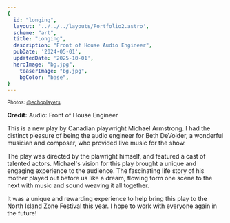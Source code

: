 ```yaml
---
{
  id: "longing",
  layout: '../../../layouts/Portfolio2.astro',
  scheme: "art",
  title: "Longing",
  description: "Front of House Audio Engineer",
  pubDate: '2024-05-01',
  updatedDate: '2025-10-01',
  heroImage: "bg.jpg",
	teaserImage: "bg.jpg",
	bgColor: "base",
}
---
```


<div class="reel">

</div>
<small>Photos: <a href="https://www.instagram.com/echoplayers/" target="_blank" ref="nofollow noopener">@echoplayers</a></small>

**Credit:** Audio: Front of House Engineer

This is a new play by Canadian playwright Michael Armstrong. I had the distinct pleasure of being the audio engineer for Beth DeVolder, a wonderful musician and composer, who provided live music for the show.

The play was directed by the plawright himself, and featured a cast of talented actors. Michael's vision for this play brought a unique and engaging experience to the audience. The fascinating life story of his mother played out before us like a dream, flowing form one scene to the next with music and sound weaving it all together.

It was a unique and rewarding experience to help bring this play to the North Island Zone Festival this year. I hope to work with everyone again in the future!
